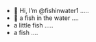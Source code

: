 - 👋 Hi, I’m @fishinwater1 .....
- 👋 a fish in the water ....
- a little fish .....
- a fish ....
<!---
fishinwater1/fishinwater1 is a ✨ special ✨ repository because its `README.md` (this file) appears on your GitHub profile.
You can click the Preview link to take a look at your changes.
--->
